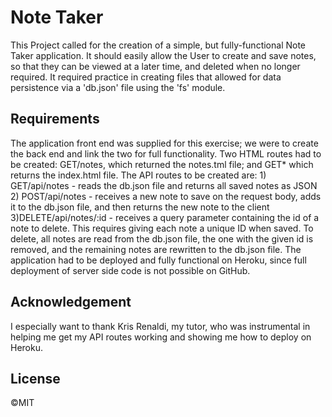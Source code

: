 # Note Taker

This Project called for the creation of a simple, but fully-functional Note Taker application. It should easily allow the User to create and save notes, so that they can be viewed at a later time, and deleted when no longer required. It required practice in creating files that allowed for data persistence via a 'db.json' file using the 'fs' module.


## Requirements

The application front end was supplied for this exercise; we were to create the back end and link the two for full functionality. Two HTML routes had to be created: GET/notes, which returned the notes.tml file; and GET* which returns the index.html file. The API routes to be created are: 1) GET/api/notes - reads the db.json file and returns all saved notes as JSON 2) POST/api/notes - receives a new note to save on the request body, adds it to the db.json file, and then returns the new note to the client 3)DELETE/api/notes/:id - receives a query parameter containing the id of a note to delete. This requires giving each note a unique ID when saved. To delete, all notes are read from the db.json file, the one with the given id is removed, and the remaining notes are rewritten to the db.json file. The application had to be deployed and fully functional on Heroku, since full deployment of server side code is not possible on GitHub.


## Acknowledgement

I especially want to thank Kris Renaldi, my tutor, who was instrumental in helping me get my API routes working and showing me how to deploy on Heroku.


## License

&copy;MIT





